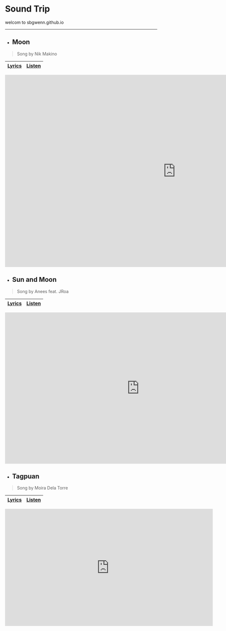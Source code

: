 # **Sound Trip**
welcom to sbgwenn.github.io

___
- ## **Moon**
> Song by Nik Makino
 
 | [Lyrics](https://sites.google.com/gbox.adnu.edu.ph/sbwenn-github-io/home) | [Listen](https://open.spotify.com/track/2oupN96VwNrbONyMtTWGjH?autoplay=true) |
 | --- | --- |

<iframe width="1128" height="635" src="https://www.youtube.com/embed/I8PuR6RkrTU" title="Nik Makino ft. Flow G performs “Moon” LIVE on Wish 107.5 Bus" frameborder="0" allow="accelerometer; autoplay; clipboard-write; encrypted-media; gyroscope; picture-in-picture" allowfullscreen></iframe> 

- ## **Sun and Moon**
> Song by Anees feat. JRoa

| [Lyrics](https://sites.google.com/gbox.adnu.edu.ph/sbwenn-github-io/home) | [Listen](https://open.spotify.com/track/46vBi7k2Dz3n4Iz9cqT48P?autoplay=true) |
| --- | --- |

<iframe width="888" height="500" src="https://www.youtube.com/embed/Y7oydsPgd6Q" title="Anees - Sun and Moon Remix (ft. JROA)" frameborder="0" allow="accelerometer; autoplay; clipboard-write; encrypted-media; gyroscope; picture-in-picture" allowfullscreen></iframe>

- ## **Tagpuan**
> Song by Moira Dela Torre

| [Lyrics](https://sites.google.com/gbox.adnu.edu.ph/sbwenn-github-io/home) | [Listen](https://open.spotify.com/track/0rOWcyhZyjvuJs5SParNfY?autoplay=true) |
| --- | --- |

<iframe width="688" height="387" src="https://www.youtube.com/embed/t4hpyNoDXyM" title="Tagpuan Lyrics - Moira dela Torre (Song and Lyrics Video)" frameborder="0" allow="accelerometer; autoplay; clipboard-write; encrypted-media; gyroscope; picture-in-picture" allowfullscreen></iframe>
